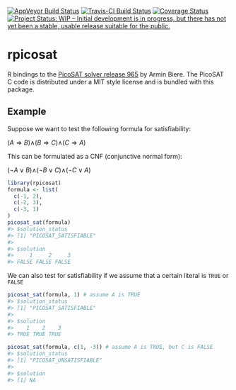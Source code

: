 [![AppVeyor Build Status](https://ci.appveyor.com/api/projects/status/github/dirkschumacher/rpicosat?branch=master&svg=true)](https://ci.appveyor.com/project/dirkschumacher/rpicosat) [![Travis-CI Build Status](https://travis-ci.org/dirkschumacher/rpicosat.svg?branch=master)](https://travis-ci.org/dirkschumacher/rpicosat) [![Coverage Status](https://img.shields.io/codecov/c/github/dirkschumacher/rpicosat/master.svg)](https://codecov.io/github/dirkschumacher/rpicosat?branch=master) [![Project Status: WIP – Initial development is in progress, but there has not yet been a stable, usable release suitable for the public.](http://www.repostatus.org/badges/latest/wip.svg)](http://www.repostatus.org/#wip)

<!-- README.md is generated from README.Rmd. Please edit that file -->
rpicosat
========

R bindings to the [PicoSAT solver release 965](http://fmv.jku.at/picosat/) by Armin Biere. The PicoSAT C code is distributed under a MIT style license and is bundled with this package.

Example
-------

Suppose we want to test the following formula for satisfiability:

(*A* ⇒ *B*)∧(*B* ⇒ *C*)∧(*C* ⇒ *A*)

This can be formulated as a CNF (conjunctive normal form):

(¬*A* ∨ *B*)∧(¬*B* ∨ *C*)∧(¬*C* ∨ *A*)

``` r
library(rpicosat)
formula <- list(
  c(-1, 2),
  c(-2, 3),
  c(-3, 1)
)
picosat_sat(formula)
#> $solution_status
#> [1] "PICOSAT_SATISFIABLE"
#> 
#> $solution
#>     1     2     3 
#> FALSE FALSE FALSE
```

We can also test for satisfiability if we assume that a certain literal is `TRUE` or `FALSE`

``` r
picosat_sat(formula, 1) # assume A is TRUE
#> $solution_status
#> [1] "PICOSAT_SATISFIABLE"
#> 
#> $solution
#>    1    2    3 
#> TRUE TRUE TRUE
```

``` r
picosat_sat(formula, c(1, -3)) # assume A is TRUE, but C is FALSE
#> $solution_status
#> [1] "PICOSAT_UNSATISFIABLE"
#> 
#> $solution
#> [1] NA
```
